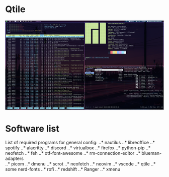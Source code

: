 # Qtile
![Qtile](screenshot.png)
# Software list
List of required programs for general config: 
..* nautilus
..* libreoffice
..* spotify
..* alacritty
..* discord
..* virtualbox
..* firefox
..* python-pip
..* neofetch
..* feh
..* otf-font-awesome
..* rm-connection-editor
..* blueman-adapters	
..* picom
..* dmenu
..* scrot
..* neofetch 
..* neovim 
..* vscode
..* qtile
..* some nerd-fonts
..* rofi
..* redshift
..* Ranger
..* xmenu	


